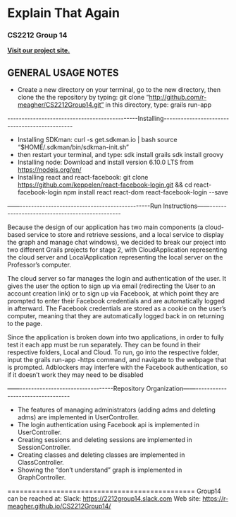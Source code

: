 # Explain That Again
### CS2212 Group 14

[<b>Visit our project site.</b>](https://r-meagher.github.io/CS2212Group14/)

GENERAL USAGE NOTES
--------------------
- Create a new directory on your terminal, go to the new directory, then clone the the
  repository by typing:
    git clone “http://github.com/r-meagher/CS2212Group14.git”
  in this directory, type:
    grails run-app
    
----------------------------------------------Installing----------------------------------------------
- Installing SDKman:
    curl -s get.sdkman.io | bash
    source “$HOME/.sdkman/bin/sdkman-init.sh”
- then restart your terminal, and type:
    sdk install grails
    sdk install groovy
- Installing node:
    Download and install version 6.10.0 LTS from https://nodejs.org/en/
- Installing react and react-facebook:
    git clone https://github.com/keppelen/react-facebook-login.git && cd react-facebook-login
    npm install react react-dom react-facebook-login --save

——----------------------------------------------Run Instructions——----------------------------------------------

Because the design of our application has two main components (a cloud-based service to store and retrieve sessions,
and a local service to display the graph and manage chat windows), we decided to break our project into two different
Grails projects for stage 2, with CloudApplication representing the cloud server and LocalApplication representing the local
server on the Professor’s computer.

The cloud server so far manages the login and authentication of the user. It gives the user the option to sign up
via email (redirecting the User to an account creation link) or to sign up via Facebook, at which point they are
prompted to enter their Facebook credentials and are automatically logged in afterward. The Facebook credentials are
stored as a cookie on the user’s computer, meaning that they are automatically logged back in on returning to the page.

Since the application is broken down into two applications, in order to fully test it each app must be
run separately. They can be found in their respective folders, Local and Cloud. To run, go into the
 respective folder, input the grails run-app -https command, and navigate to the webpage that is prompted.
 Adblockers may interfere with the Facebook authentication, so if it doesn’t work they may need to be disabled

——---------------------------------Repository Organization——---------------------------------

- The features of managing administrators (adding adms and deleting adms) are implemented
  in UserController.
- The login authentication using Facebook api is implemented in UserController.
- Creating sessions and deleting sessions are implemented in SessionController.
- Creating classes and deleting classes are implemented in ClassController.
- Showing the “don’t understand” graph is implemented in GraphController.

==============================================
Group14 can be reached at:
Slack:      https://2212group14.slack.com
Web site:   https://r-meagher.github.io/CS2212Group14/
